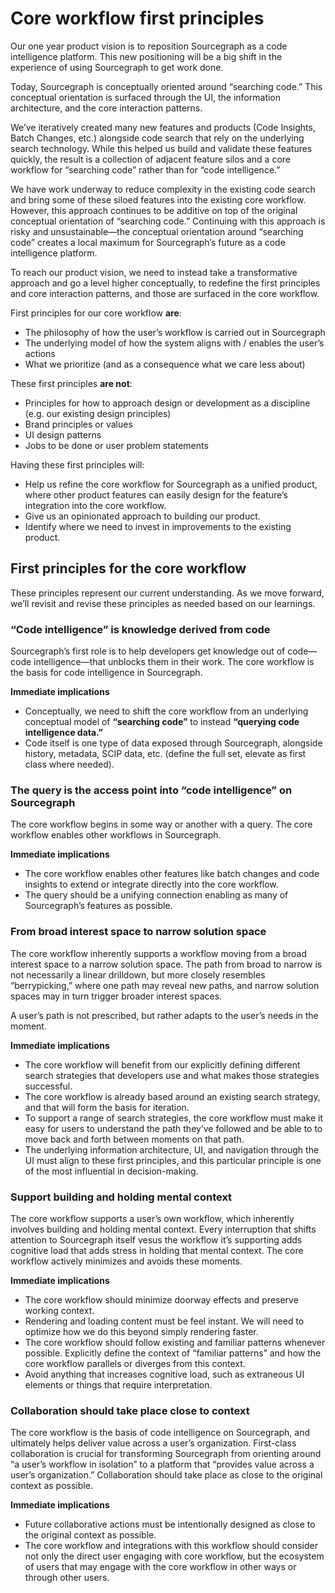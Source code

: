 # Core workflow first principles

Our one year product vision is to reposition Sourcegraph as a code intelligence platform. This new positioning will be a big shift in the experience of using Sourcegraph to get work done.

Today, Sourcegraph is conceptually oriented around “searching code.” This conceptual orientation is surfaced through the UI, the information architecture, and the core interaction patterns.

We’ve iteratively created many new features and products (Code Insights, Batch Changes, etc.) alongside code search that rely on the underlying search technology. While this helped us build and validate these features quickly, the result is a collection of adjacent feature silos and a core workflow for “searching code” rather than for “code intelligence.”

We have work underway to reduce complexity in the existing code search and bring some of these siloed features into the existing core workflow. However, this approach continues to be additive on top of the original conceptual orientation of “searching code.” Continuing with this approach is risky and unsustainable—the conceptual orientation around “searching code” creates a local maximum for Sourcegraph’s future as a code intelligence platform.

To reach our product vision, we need to instead take a transformative approach and go a level higher conceptually, to redefine the first principles and core interaction patterns, and those are surfaced in the core workflow.

First principles for our core workflow **are**:

- The philosophy of how the user’s workflow is carried out in Sourcegraph
- The underlying model of how the system aligns with / enables the user’s actions
- What we prioritize (and as a consequence what we care less about)


These first principles **are not**:

- Principles for how to approach design or development as a discipline (e.g. our existing design principles)
- Brand principles or values
- UI design patterns
- Jobs to be done or user problem statements

Having these first principles will:

- Help us refine the core workflow for Sourcegraph as a unified product, where other product features can easily design for the feature’s integration into the core workflow.
- Give us an opinionated approach to building our product.
- Identify where we need to invest in improvements to the existing product.

## First principles for the core workflow

These principles represent our current understanding. As we move forward, we’ll revisit and revise these principles as needed based on our learnings.

### “Code intelligence” is knowledge derived from code

Sourcegraph’s first role is to help developers get knowledge out of code—code intelligence—that unblocks them in their work. The core workflow is the basis for code intelligence in Sourcegraph.

**Immediate implications**
- Conceptually, we need to shift the core workflow from an underlying conceptual model of **“searching code”** to instead **“querying code intelligence data.”**
- Code itself is one type of data exposed through Sourcegraph, alongside history, metadata, SCIP data, etc. (define the full set, elevate as first class where needed).

### The query is the access point into “code intelligence” on Sourcegraph

The core workflow begins in some way or another with a query. The core workflow enables other workflows in Sourcegraph.

**Immediate implications**
- The core workflow enables other features like batch changes and code insights to extend or integrate directly into the core workflow.
- The query should be a unifying connection enabling as many of Sourcegraph’s features as possible.

### From broad interest space to narrow solution space

The core workflow inherently supports a workflow moving from a broad interest space to a narrow solution space. The path from broad to narrow is not necessarily a linear drilldown, but more closely resembles “berrypicking,” where one path may reveal new paths, and narrow solution spaces may in turn trigger broader interest spaces.

A user’s path is not prescribed, but rather adapts to the user’s needs in the moment.

**Immediate implications**
- The core workflow will benefit from our explicitly defining different search strategies that developers use and what makes those strategies successful.
- The core workflow is already based around an existing search strategy, and that will form the basis for iteration.
- To support a range of search strategies, the core workflow must make it easy for users to understand the path they’ve followed and be able to to move back and forth between moments on that path.
- The underlying information architecture, UI, and navigation through the UI must align to these first principles, and this particular principle is one of the most influential in decision-making.

### Support building and holding mental context

The core workflow supports a user’s own workflow, which inherently involves building and holding mental context. Every interruption that shifts attention to Sourcegraph itself vesus the workflow it’s supporting adds cognitive load that adds stress in holding that mental context. The core workflow actively minimizes and avoids these moments.

**Immediate implications**
- The core workflow should minimize doorway effects and preserve working context.
- Rendering and loading content must be feel instant. We will need to optimize how we do this beyond simply rendering faster.
- The core workflow should follow existing and familiar patterns whenever possible. Explicitly define the context of “familiar patterns” and how the core workflow parallels or diverges from this context.
- Avoid anything that increases cognitive load, such as extraneous UI elements or things that require interpretation.

### Collaboration should take place close to context

The core workflow is the basis of code intelligence on Sourcegraph, and ultimately helps deliver value across a user’s organization. First-class collaboration is crucial for transforming Sourcegraph from orienting around “a user’s workflow in isolation” to a platform that “provides value across a user’s organization.” Collaboration should take place as close to the original context as possible.

**Immediate implications**
- Future collaborative actions must be intentionally designed as close to the original context as possible.
- The core workflow and integrations with this workflow should consider not only the direct user engaging with core workflow, but the ecosystem of users that may engage with the core workflow in other ways or through other users.